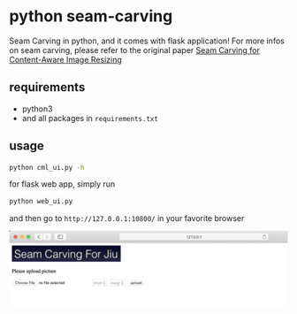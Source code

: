 # python seam-carving
Seam Carving in python, and it comes with flask application! For more infos on seam carving, please refer to the original paper [Seam Carving for Content-Aware Image Resizing](http://www.faculty.idc.ac.il/arik/SCWeb/imret/index.html)

## requirements
- python3
- and all packages in `requirements.txt`

## usage
```bash
python cml_ui.py -h 
```

for flask web app, simply run
```bash
python web_ui.py
```

and then go to `http://127.0.0.1:10800/` in your favorite browser

![](images/demo.png)